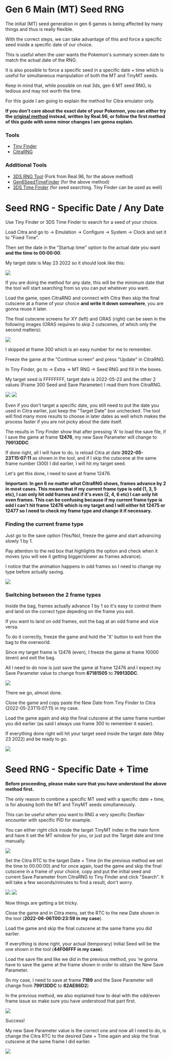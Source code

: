 # Gen 6 Main (MT) Seed RNG

The initial (MT) seed generation in gen 6 games is being affected by many things and thus is really flexible.

With the correct steps, we can take advantage of this and force a specific seed inside a specific date of our choice.

This is useful when the user wants the Pokemon's summary screen date to match the actual date of the RNG.

It is also possible to force a specific seed in a specific date + time which is useful for simultaneous manipulation of both the MT and TinyMT seeds.

Keep in mind that, while possible on real 3ds, gen 6 MT seed RNG, is tedious and may not worth the time.

For this guide I am going to explain the method for Citra emulator only.

**If you don't care about the exact date of your Pokemon, you can either try the 
[original method](https://pokerng.forumcommunity.net/?t=61239900#entry441604733) instead, written by Real.96, 
or follow the first method of this guide with some minor changes I am gonna explain.**

### Tools
* [Tiny Finder](https://github.com/Bambo-Rambo/TinyFinder/releases)
* [CitraRNG](https://github.com/Admiral-Fish/CitraRNG/releases)

### Additional Tools
* [3DS RNG Tool](https://github.com/Real96/3DSRNGTool/releases) (Fork from Real.96, for the above method)
* [Gen6SeedTimeFinder](https://github.com/DevonStudios/Gen6SeedTimeFinder/releases) (for the above method)
* [3DS Time Finder](https://github.com/Admiral-Fish/3DSTimeFinder) (for seed searching. Tiny Finder can be used as well)

# Seed RNG - Specific Date / Any Date

Use Tiny Finder or 3DS Time Finder to search for a seed of your choice.

Load Citra and go to -> Emulation -> Configure -> System -> Clock and set it to "Fixed Time".

Then set the date in the "Startup time" option to the actual date you want **and the time to 00:00:00**.  

My target date is May 23 2022 so it should look like this:

![](https://raw.githubusercontent.com/Bambo-Rambo/RNG-Guides/main/Images/MT%20Seed/Seed1.png)

If you are doing the method for any date, this will be the minimum date that the tool will start searching from so you can put whatever you want.

Load the game, open CitraRNG and connect with Citra then skip the final cutscene at a frame of your choice **and write it down somewhere**, 
you are gonna reuse it later.

The final cutscene screens for XY (left) and ORAS (right) can be seen in the following images (ORAS requires to skip 2 cutscenes, of which only the second matters):

![](https://raw.githubusercontent.com/Bambo-Rambo/RNG-Guides/main/Images/MT%20Seed/Seed7.png)

I skipped at frame 300 which is an easy number for me to remember.

Freeze the game at the "Continue screen" and press "Update" in CitraRNG.

In Tiny Finder, go to -> Extra -> MT RNG -> Seed RNG and fill in the boxes.

My target seed is FFFFFFFF, target date is 2022-05-23 and the other 2 values (Frame 300 Seed and Save Parameter) I read them from CitraRNG.

![](https://raw.githubusercontent.com/Bambo-Rambo/RNG-Guides/main/Images/MT%20Seed/Seed2.png)
![](https://raw.githubusercontent.com/Bambo-Rambo/RNG-Guides/main/Images/MT%20Seed/Seed3.png)

Even if you don't target a specific date, you still need to put the date you used in Citra earlier, just keep the "Target Date" box unchecked.
The tool will find many more results to choose in later dates as well which makes the process faster if you are not picky about the date itself.

The results in Tiny Finder show that after pressing 'A' to load the save file, 
if I save the game at frame **12476**, my new Save Parameter will change to **79913DDC**.

If done right, all I will have to do, is reload Citra at date **2022-05-23T15:07:11** as shown in the tool, 
and if I skip the cutscene at the same frame number (300) I did earlier, I will hit my target seed.

Let's get this done, I need to save at frame 12476.

**Important: In gen 6 no matter what CitraRNG shows, frames advance by 2 in most cases. 
This means that if my current frame type is odd (1, 3, 5 etc), I can only hit odd frames and if it's even (2, 4, 6 etc) I can only hit even frames.
This can be confusing because if my current frame type is odd 
I can't hit frame 12476 which is my target and I will either hit 12475 or 12477 so I need to check my frame type and change it if necessary.**

### Finding the current frame type

Just go to the save option (Yes/No), freeze the game and start advancing slowly 1 by 1.

Pay attention to the red box that highlights the option and check when it moves (you will see it getting bigger/slower as frames advance).

I notice that the animation happens in odd frames so I need to change my type before actually saving.

![](https://raw.githubusercontent.com/Bambo-Rambo/RNG-Guides/main/Images/MT%20Seed/Seed4.gif)

### Switching between the 2 frame types

Inside the bag, frames actually advance 1 by 1 so it's easy to control them and land on the correct type depeding on the frame you exit.

If you want to land on odd frames, exit the bag at an odd frame and vice versa.

To do it correctly, freeze the game and hold the 'X' button to exit from the bag to the overworld.

Since my target frame is 12476 (even), I freeze the game at frame 10000 (even) and exit the bag.

All I need to do now is just save the game at frame 12476 and I expect my Save Parameter value to change from **67181505** to **79913DDC**.

![](https://raw.githubusercontent.com/Bambo-Rambo/RNG-Guides/main/Images/MT%20Seed/Seed5.png)

There we go, almost done.

Close the game and copy paste the New Date from Tiny Finder to Citra (2022-05-23T15:07:11) in my case.

Load the game again and skip the final cutscene at the same frame number you did earlier (as said I always use frame 300 to remember it easier).

If everything done right will hit your target seed inside the target date (May 23 2022) and be ready to go.

![](https://raw.githubusercontent.com/Bambo-Rambo/RNG-Guides/main/Images/MT%20Seed/Seed6.png)


# Seed RNG - Specific Date + Time

**Before proceeding, please make sure that you have understood the above method first.**

The only reason to combine a specific MT seed with a specific date + time, is for abusing both the MT and TinyMT seeds simultaneously.

This can be useful when you want to RNG a very specific DexNav encounter with specific PID for example.

You can either right click inside the target TinyMT index in the main form and have it set the MT window for you, 
or just put the Target date and time manually.

![](https://raw.githubusercontent.com/Bambo-Rambo/RNG-Guides/main/Images/MT%20Seed/Seed8.png)

Set the Citra RTC to the target Date + Time (in the previous method we set the time to 00:00:00) and for once again,
load the game and skip the final cutscene in a frame of your choice, 
copy and put the initial seed and current Save Parameter from CitraRNG to Tiny Finder and click "Search".
It will take a few seconds/minutes to find a result, don't worry.

![](https://raw.githubusercontent.com/Bambo-Rambo/RNG-Guides/main/Images/MT%20Seed/Seed9.png)
![](https://raw.githubusercontent.com/Bambo-Rambo/RNG-Guides/main/Images/MT%20Seed/Seed10.png)

Now things are getting a bit tricky.

Close the game and in Citra menu, set the RTC to the new Date shown in the tool (**2022-06-06T00:23:59 in my case**).

Load the game and skip the final cutscene at the same frame you did earlier.

If everything is done right, your actual (temporary) Initial Seed will be the one shown in the tool (**44F06FFF in my case**).

Load the save file and like we did in the previous method, 
you 're gonna have to save the game at the frame shown in order to obtain the New Save Parameter.

(In my case, I need to save at frame **7189** and the Save Parameter will change from **79913DDC** to **82AE86D2**)

In the previous method, we also explained how to deal with the odd/even frame issue so make sure you have understood that part first.

![](https://raw.githubusercontent.com/Bambo-Rambo/RNG-Guides/main/Images/MT%20Seed/Seed11.png)

Success!

My new Save Parameter value is the correct one and now all I need to do, 
is change the Citra RTC to the desired Date + Time again and skip the final cutscene at the same frame I did earlier.

![](https://raw.githubusercontent.com/Bambo-Rambo/RNG-Guides/main/Images/MT%20Seed/Seed12.png)


















